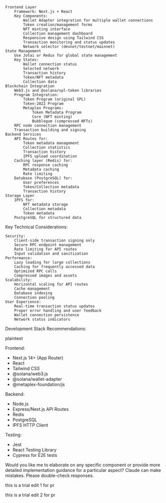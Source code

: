 
    Frontend Layer
        Framework: Next.js + React
        Key Components:
            Wallet Adapter integration for multiple wallet connections
            Token creation/management forms
            NFT minting interface
            Collection management dashboard
            Responsive design using Tailwind CSS
            Transaction monitoring and status updates
            Network selector (devnet/testnet/mainnet)
    State Management
        Use Jotai or Redux for global state management
        Key States:
            Wallet connection status
            Selected network
            Transaction history
            Token/NFT metadata
            Collection data
    Blockchain Integration
        Web3.js and @solana/spl-token libraries
        Program Integration:
            Token Program (original SPL)
            Token-2022 Program
            Metaplex Programs:
                Token Metadata Program
                Core (NFT minting)
                Bubblegum (compressed NFTs)
        RPC node connection management
        Transaction building and signing
    Backend Services
        API Routes for:
            Token metadata management
            Collection statistics
            Transaction history
            IPFS upload coordination
        Caching layer (Redis) for:
            RPC response caching
            Metadata caching
            Rate limiting
        Database (PostgreSQL) for:
            User preferences
            Token/Collection metadata
            Transaction history
    Storage Layer
        IPFS for:
            NFT metadata storage
            Collection metadata
            Token metadata
        PostgreSQL for structured data

Key Technical Considerations:

    Security:
        Client-side transaction signing only
        Secure RPC endpoint management
        Rate limiting for API routes
        Input validation and sanitization
    Performance:
        Lazy loading for large collections
        Caching for frequently accessed data
        Optimized RPC calls
        Compressed images and assets
    Scalability:
        Horizontal scaling for API routes
        Cache management
        Database indexing
        Connection pooling
    User Experience:
        Real-time transaction status updates
        Proper error handling and user feedback
        Wallet connection persistence
        Network status indicators

Development Stack Recommendations:

plaintext

Frontend:
- Next.js 14+ (App Router)
- React
- Tailwind CSS
- @solana/web3.js
- @solana/wallet-adapter
- @metaplex-foundation/js

Backend:
- Node.js
- Express/Next.js API Routes
- Redis
- PostgreSQL
- IPFS HTTP Client

Testing:
- Jest
- React Testing Library
- Cypress for E2E tests

Would you like me to elaborate on any specific component or provide more detailed implementation guidance for a particular aspect?
Claude can make mistakes. Please double-check responses.

this is a trial edit 1 for pr

this is a trial edit 2 for pr
